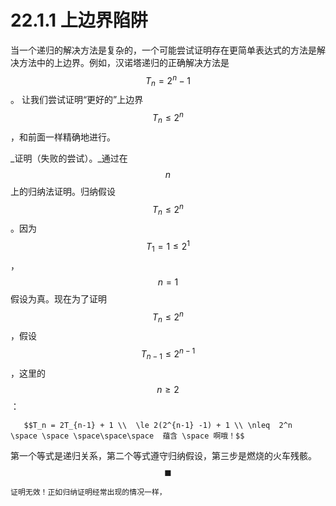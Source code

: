# 22.1.1 上边界陷阱

当一个递归的解决方法是复杂的，一个可能尝试证明存在更简单表达式的方法是解决方法中的上边界。例如，汉诺塔递归的正确解决方法是 $$T_n = 2^n - 1$$。 让我们尝试证明“更好的”上边界$$T_n \le  2^n$$，和前面一样精确地进行。

_证明（失败的尝试）。_通过在 $$n$$ 上的归纳法证明。归纳假设$$T_n \le  2^n$$。因为$$T_1 =1 \le  2^1$$， $$n = 1$$假设为真。现在为了证明$$T_n \le  2^n$$，假设$$T_{n-1} \le  2^{n-1}$$，这里的 $$n \ge 2$$：

       $$T_n = 2T_{n-1} + 1 \\  \le 2(2^{n-1} -1) + 1 \\ \nleq  2^n   \space \space \space\space\space  蕴含 \space 啊哦！$$ 

第一个等式是递归关系，第二个等式遵守归纳假设，第三步是燃烧的火车残骸。      $$\blacksquare$$ 

    证明无效！正如归纳证明经常出现的情况一样，
